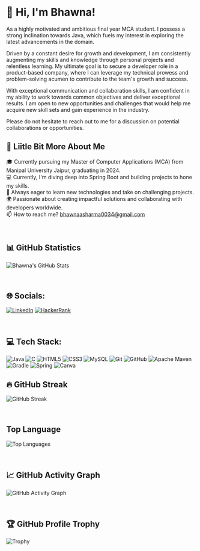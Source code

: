 # 👋 Hi, I'm Bhawna!
As a highly motivated and ambitious final year MCA student. I possess a strong inclination towards Java, which fuels my interest in exploring the latest advancements in the domain.

Driven by a constant desire for growth and development, I am consistently augmenting my skills and knowledge through personal projects and relentless learning. My ultimate goal is to secure a developer role in a product-based company, where I can leverage my technical prowess and problem-solving acumen to contribute to the team's growth and success.

With exceptional communication and collaboration skills, I am confident in my ability to work towards common objectives and deliver exceptional results. I am open to new opportunities and challenges that would help me acquire new skill sets and gain experience in the industry.

Please do not hesitate to reach out to me for a discussion on potential collaborations or opportunities.

  ## 💫 Liitle Bit More About Me
🎓 Currently pursuing my Master of Computer Applications (MCA) from  Manipal University Jaipur, graduating in 2024.<br>
💻 Currently, I'm diving deep into Spring Boot and building projects to hone my skills.<br>
🌱 Always eager to learn new technologies and take on challenging projects.<br>
🌍 Passionate about creating impactful solutions and collaborating with developers worldwide.<br>
📫 How to reach me? bhawnaasharma0034@gmail.com <br>

<br>

 ## 📊 GitHub Statistics

![Bhawna's GitHub Stats](https://github-readme-stats.vercel.app/api?username=Bhawna0034&show_icons=true&theme=radical)

<br>

 ## 🌐 Socials:
[![LinkedIn](https://img.shields.io/badge/LinkedIn-0A66C2?style=for-the-badge&logo=LinkedIn&logoColor=white)](https://www.linkedin.com/in/bhawnaasharma0034)  [![HackerRank](https://img.shields.io/badge/HackerRank-2EC866?style=for-the-badge&logo=HackerRank&logoColor=white)](https://www.hackerrank.com/bhawnasharma7216)

<br>

 ## 💻 Tech Stack:
![Java](https://img.shields.io/badge/java-%23ED8B00.svg?style=for-the-badge&logo=openjdk&logoColor=white) ![C](https://img.shields.io/badge/c-%2300599C.svg?style=for-the-badge&logo=c&logoColor=white) ![HTML5](https://img.shields.io/badge/html5-%23E34F26.svg?style=for-the-badge&logo=html5&logoColor=white) ![CSS3](https://img.shields.io/badge/css3-%231572B6.svg?style=for-the-badge&logo=css3&logoColor=white) ![MySQL](https://img.shields.io/badge/mysql-4479A1.svg?style=for-the-badge&logo=mysql&logoColor=white) ![Git](https://img.shields.io/badge/git-%23F05033.svg?style=for-the-badge&logo=git&logoColor=white) ![GitHub](https://img.shields.io/badge/github-%23121011.svg?style=for-the-badge&logo=github&logoColor=white) ![Apache Maven](https://img.shields.io/badge/Apache%20Maven-C71A36?style=for-the-badge&logo=Apache%20Maven&logoColor=white) ![Gradle](https://img.shields.io/badge/Gradle-02303A.svg?style=for-the-badge&logo=Gradle&logoColor=white) ![Spring](https://img.shields.io/badge/spring-%236DB33F.svg?style=for-the-badge&logo=spring&logoColor=white) ![Canva](https://img.shields.io/badge/Canva-%2300C4CC.svg?style=for-the-badge&logo=Canva&logoColor=white)


 ##  🔥 GitHub Streak
![GitHub Streak](https://github-readme-streak-stats.herokuapp.com/?user=Bhawna0034&theme=radical)

<br>

 ## Top Language

![Top Languages](https://github-readme-stats.vercel.app/api/top-langs/?username=Bhawna0034&layout=compact&theme=radical)

<br>

## 📈 GitHub Activity Graph

![GitHub Activity Graph](https://github-readme-activity-graph.vercel.app/graph?username=Bhawna0034&theme=github)

<br>

 ## 🏆 GitHub Profile Trophy
![Trophy](https://github-profile-trophy.vercel.app/?username=Bhawna0034&theme=radical)





